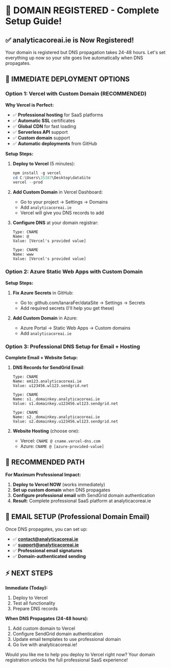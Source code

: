 # 🎉 DOMAIN REGISTERED - Complete Setup Guide!

## ✅ analyticacoreai.ie is Now Registered!

Your domain is registered but DNS propagation takes 24-48 hours. Let's set everything up now so your site goes live automatically when DNS propagates.

## 🚀 IMMEDIATE DEPLOYMENT OPTIONS

### Option 1: Vercel with Custom Domain (RECOMMENDED)

**Why Vercel is Perfect:**
- ✅ **Professional hosting** for SaaS platforms
- ✅ **Automatic SSL** certificates
- ✅ **Global CDN** for fast loading
- ✅ **Serverless API** support
- ✅ **Custom domain** support
- ✅ **Automatic deployments** from GitHub

**Setup Steps:**

1. **Deploy to Vercel** (5 minutes):
   ```powershell
   npm install -g vercel
   cd C:\Users\35387\Desktop\dataSite
   vercel --prod
   ```

2. **Add Custom Domain** in Vercel Dashboard:
   - Go to your project → Settings → Domains
   - Add `analyticacoreai.ie`
   - Vercel will give you DNS records to add

3. **Configure DNS** at your domain registrar:
   ```
   Type: CNAME
   Name: @
   Value: [Vercel's provided value]
   
   Type: CNAME  
   Name: www
   Value: [Vercel's provided value]
   ```

### Option 2: Azure Static Web Apps with Custom Domain

**Setup Steps:**

1. **Fix Azure Secrets** in GitHub:
   - Go to: github.com/IanaraFer/dataSite → Settings → Secrets
   - Add required secrets (I'll help you get these)

2. **Add Custom Domain** in Azure:
   - Azure Portal → Static Web Apps → Custom domains
   - Add `analyticacoreai.ie`

### Option 3: Professional DNS Setup for Email + Hosting

**Complete Email + Website Setup:**

1. **DNS Records for SendGrid Email**:
   ```
   Type: CNAME
   Name: em123.analyticacoreai.ie
   Value: u123456.wl123.sendgrid.net
   
   Type: CNAME
   Name: s1._domainkey.analyticacoreai.ie  
   Value: s1.domainkey.u123456.wl123.sendgrid.net
   
   Type: CNAME
   Name: s2._domainkey.analyticacoreai.ie
   Value: s2.domainkey.u123456.wl123.sendgrid.net
   ```

2. **Website Hosting** (choose one):
   - Vercel: `CNAME @ cname.vercel-dns.com`
   - Azure: `CNAME @ [azure-provided-value]`

## 🎯 RECOMMENDED PATH

**For Maximum Professional Impact:**

1. **Deploy to Vercel NOW** (works immediately)
2. **Set up custom domain** when DNS propagates  
3. **Configure professional email** with SendGrid domain authentication
4. **Result**: Complete professional SaaS platform at analyticacoreai.ie

## 📧 EMAIL SETUP (Professional Domain Email)

Once DNS propagates, you can set up:
- ✅ **contact@analyticacoreai.ie** 
- ✅ **support@analyticacoreai.ie**
- ✅ **Professional email signatures**
- ✅ **Domain-authenticated sending**

## ⚡ NEXT STEPS

**Immediate (Today):**
1. Deploy to Vercel
2. Test all functionality  
3. Prepare DNS records

**When DNS Propagates (24-48 hours):**
1. Add custom domain to Vercel
2. Configure SendGrid domain authentication
3. Update email templates to use professional domain
4. Go live with analyticacoreai.ie!

Would you like me to help you deploy to Vercel right now? Your domain registration unlocks the full professional SaaS experience!

